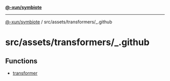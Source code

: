 [**@-xun/symbiote**](../../../../README.md)

***

[@-xun/symbiote](../../../../README.md) / src/assets/transformers/\_.github

# src/assets/transformers/\_.github

## Functions

- [transformer](functions/transformer.md)
